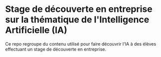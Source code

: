 # Stage de découverte en entreprise sur la thématique de l'Intelligence Artificielle (IA)

Ce repo regroupe du contenu utilisé pour faire découvrir l'IA à des élèves effectuant un stage de découverte en entreprise.


